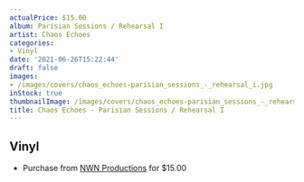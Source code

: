 ```yaml
---
actualPrice: $15.00
album: Parisian Sessions / Rehearsal I
artist: Chaos Echoes
categories:
- Vinyl
date: '2021-06-26T15:22:44'
draft: false
images:
- /images/covers/chaos_echoes-parisian_sessions_-_rehearsal_i.jpg
inStock: true
thumbnailImage: /images/covers/chaos_echoes-parisian_sessions_-_rehearsal_i-thumb.jpg
title: Chaos Echoes - Parisian Sessions / Rehearsal I
---
```


## Vinyl
* Purchase from [NWN Productions](http://shop.nwnprod.com/index.php?route=product/product&path=75&product_id=2382&sort=pd.name&order=ASC) for $15.00
